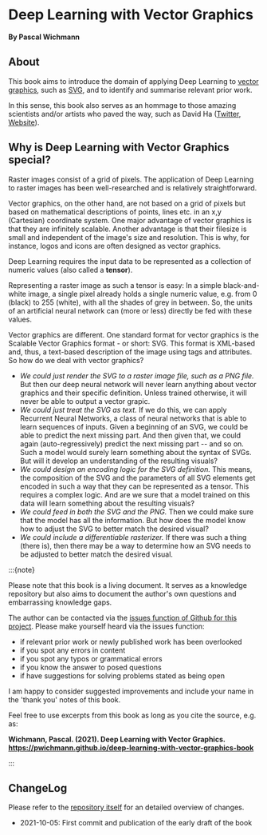 # Deep Learning with Vector Graphics

**By Pascal Wichmann**


## About

This book aims to introduce the domain of applying Deep Learning to [vector graphics](https://en.wikipedia.org/wiki/Vector_graphics), such as [SVG](https://developer.mozilla.org/en-US/docs/Web/SVG), and to identify and summarise relevant prior work.

In this sense, this book also serves as an hommage to those amazing scientists and/or artists who paved the way, such as David Ha ([Twitter](https://twitter.com/hardmaru), [Website](https://otoro.net/ml/)).

## Why is Deep Learning with Vector Graphics special?

Raster images consist of a grid of pixels. The application of Deep Learning to raster images has been well-researched and is relatively straightforward.

Vector graphics, on the other hand, are not based on a grid of pixels but based on mathematical descriptions of points, lines etc. in an x,y (Cartesian) coordinate system. One major advantage of vector graphics is that they are infinitely scalable. Another advantage is that their filesize is small and independent of the image's size and resolution. This is why, for instance, logos and icons are often designed as vector graphics.

Deep Learning requires the input data to be represented as a collection of numeric values (also called a **tensor**). 

Representing a raster image as such a tensor is easy: In a simple black-and-white image, a single pixel already holds a single numeric value, e.g. from 0 (black) to 255 (white), with all the shades of grey in between. So, the units of an artificial neural network can (more or less) directly be fed with these values.

Vector graphics are different. One standard format for vector graphics is the Scalable Vector Graphics format - or short: SVG. This format is XML-based and, thus, a text-based description of the image using tags and attributes. So how do we deal with vector graphics?

  * *We could just render the SVG to a raster image file, such as a PNG file.* But then our deep neural network will never learn anything about vector graphics and their specific definition. Unless trained otherwise, it will never be able to output a vector grapic.
  * *We could just treat the SVG as text.* If we do this, we can apply Recurrent Neural Networks, a class of neural networks that is able to learn sequences of inputs. Given a beginning of an SVG, we could be able to predict the next missing part. And then given that, we could again (auto-regressively) predict the next missing part -- and so on. Such a model would surely learn something about the syntax of SVGs. But will it develop an understanding of the resulting visuals?
  * *We could design an encoding logic for the SVG definition.* This means, the composition of the SVG and the parameters of all SVG elements get encoded in such a way that they can be represented as a tensor. This requires a complex logic. And are we sure that a model trained on this data will learn something about the resulting visuals?
  * *We could feed in both the SVG and the PNG.* Then we could make sure that the model has all the information. But how does the model know how to adjust the SVG to better match the desired visual?
  * *We could include a differentiable rasterizer.* If there was such a thing (there is), then there may be a way to determine how an SVG needs to be adjusted to better match the desired visual.


:::{note}

Please note that this book is a living document. It serves as a knowledge repository but also aims to document the author's own questions and embarrassing knowledge gaps.

The author can be contacted via the [issues function of Github for this project](https://github.com/pwichmann/deep-learning-with-vector-graphics-book/issues). Please make yourself heard via the issues function:

  * if relevant prior work or newly published work has been overlooked
  * if you spot any errors in content
  * if you spot any typos or grammatical errors
  * if you know the answer to posed questions
  * if have suggestions for solving problems stated as being open

I am happy to consider suggested improvements and include your name in the 'thank you' notes of this book.

Feel free to use excerpts from this book as long as you cite the source, e.g. as:

**Wichmann, Pascal. (2021). Deep Learning with Vector Graphics. https://pwichmann.github.io/deep-learning-with-vector-graphics-book**

:::


## ChangeLog

Please refer to the [repository itself](https://github.com/pwichmann/deep-learning-with-vector-graphics-book/commits/main) for an detailed overview of changes.

  * 2021-10-05: First commit and publication of the early draft of the book